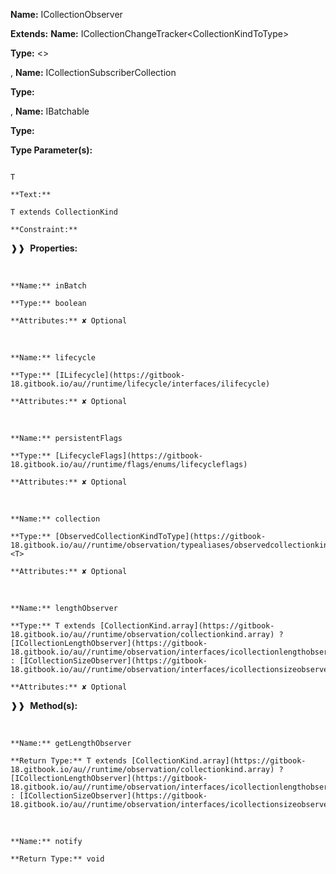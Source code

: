 **Name:** ICollectionObserver

**Extends:** **Name:** ICollectionChangeTracker<CollectionKindToType<T>>

**Type:** <<T>>

, **Name:** ICollectionSubscriberCollection

**Type:**

, **Name:** IBatchable

**Type:**

**Type Parameter(s):**

```**Name:**

T

**Text:**

T extends CollectionKind

**Constraint:**

```

❱❱&nbsp;&nbsp;**Properties:**

&nbsp;&nbsp;&nbsp;&nbsp;&nbsp;
```
**Name:** inBatch

**Type:** boolean

**Attributes:** ✘ Optional

```

&nbsp;&nbsp;&nbsp;&nbsp;&nbsp;
```
**Name:** lifecycle

**Type:** [ILifecycle](https://gitbook-18.gitbook.io/au//runtime/lifecycle/interfaces/ilifecycle)

**Attributes:** ✘ Optional

```

&nbsp;&nbsp;&nbsp;&nbsp;&nbsp;
```
**Name:** persistentFlags

**Type:** [LifecycleFlags](https://gitbook-18.gitbook.io/au//runtime/flags/enums/lifecycleflags)

**Attributes:** ✘ Optional

```

&nbsp;&nbsp;&nbsp;&nbsp;&nbsp;
```
**Name:** collection

**Type:** [ObservedCollectionKindToType](https://gitbook-18.gitbook.io/au//runtime/observation/typealiases/observedcollectionkindtotype)<T>

**Attributes:** ✘ Optional

```

&nbsp;&nbsp;&nbsp;&nbsp;&nbsp;
```
**Name:** lengthObserver

**Type:** T extends [CollectionKind.array](https://gitbook-18.gitbook.io/au//runtime/observation/collectionkind.array) ? [ICollectionLengthObserver](https://gitbook-18.gitbook.io/au//runtime/observation/interfaces/icollectionlengthobserver) : [ICollectionSizeObserver](https://gitbook-18.gitbook.io/au//runtime/observation/interfaces/icollectionsizeobserver)

**Attributes:** ✘ Optional

```

❱❱&nbsp;&nbsp;**Method(s):**

&nbsp;&nbsp;&nbsp;&nbsp;&nbsp;
```
**Name:** getLengthObserver

**Return Type:** T extends [CollectionKind.array](https://gitbook-18.gitbook.io/au//runtime/observation/collectionkind.array) ? [ICollectionLengthObserver](https://gitbook-18.gitbook.io/au//runtime/observation/interfaces/icollectionlengthobserver) : [ICollectionSizeObserver](https://gitbook-18.gitbook.io/au//runtime/observation/interfaces/icollectionsizeobserver)

```

&nbsp;&nbsp;&nbsp;&nbsp;&nbsp;
```
**Name:** notify

**Return Type:** void

```

